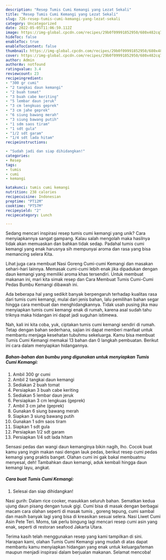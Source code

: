 ```yaml
---
description: "Resep Tumis Cumi Kemangi yang Lezat Sekali"
title: "Resep Tumis Cumi Kemangi yang Lezat Sekali"
slug: 726-resep-tumis-cumi-kemangi-yang-lezat-sekali
category: Uncategorized
date: 2022-05-05T11:06:59.112Z
image: https://img-global.cpcdn.com/recipes/29b0f09991852950/680x482cq70/tumis-cumi-kemangi-foto-resep-utama.jpg
hideToc: false
enableToc: true
enableTocContent: false
thumbnail: https://img-global.cpcdn.com/recipes/29b0f09991852950/680x482cq70/tumis-cumi-kemangi-foto-resep-utama.jpg
cover: https://img-global.cpcdn.com/recipes/29b0f09991852950/680x482cq70/tumis-cumi-kemangi-foto-resep-utama.jpg
author: Admin
authorAv: notfound
ratingvalue: 3.4
reviewcount: 23
recipeingredient:
- "300 gr cumi"
- "2 tangkai daun kemangi"
- "2 buah tomat"
- "3 buah cabe keriting"
- "5 lembar daun jeruk"
- "3 cm lengkuas geprek"
- "3 cm jahe geprek"
- "6 siung bawang merah"
- "3 siung bawang putih"
- "1 sdm saos tiram"
- "1 sdt gula"
- "1/2 sdt garam"
- "1/4 sdt lada hitam"
recipeinstructions:

- "Sudah jadi dan siap dihidangkan!"
categories:
- Resep
tags:
- tumis
- cumi
- kemangi

katakunci: tumis cumi kemangi 
nutrition: 238 calories
recipecuisine: Indonesian
preptime: "PT12M"
cooktime: "PT57M"
recipeyield: "2"
recipecategory: Lunch

---
```





Sedang mencari inspirasi resep tumis cumi kemangi yang unik? Cara menyiapkannya sangat gampang. Kalau salah mengolah maka hasilnya tidak akan memuaskan dan bahkan tidak sedap. Padahal tumis cumi kemangi yang enak harusnya sih mempunyai aroma dan rasa yang bisa memancing selera Kita.





Lihat juga cara membuat Nasi Goreng Cumi-cumi Kemangi dan masakan sehari-hari lainnya. Memasak cumi-cumi lebih enak jika dipadukan dengan daun kemangi yang memiliki aroma khas tersendiri. Untuk membuat makanan ini, mari kita simak resep dan Cara Membuat Tumis Cumi-Cumi Pedas Bumbu Kemangi dibawah ini.

Ada beberapa hal yang sedikit banyak berpengaruh terhadap kualitas rasa dari tumis cumi kemangi, mulai dari jenis bahan, lalu pemilihan bahan segar hingga cara membuat dan menghidangkannya. Tidak usah pusing jika mau menyiapkan tumis cumi kemangi enak di rumah, karena asal sudah tahu triknya maka hidangan ini dapat jadi suguhan istimewa.






Nah, kali ini kita coba, yuk, ciptakan tumis cumi kemangi sendiri di rumah. Tetap dengan bahan sederhana, sajian ini dapat memberi manfaat untuk membantu menjaga kesehatan tubuhmu sekeluarga. Kamu bisa membuat Tumis Cumi Kemangi memakai 13 bahan dan 0 langkah pembuatan. Berikut ini cara dalam menyiapkan hidangannya.

<!--inarticleads1-->

##### Bahan-bahan dan bumbu yang digunakan untuk menyiapkan Tumis Cumi Kemangi:

1. Ambil 300 gr cumi
1. Ambil 2 tangkai daun kemangi
1. Sediakan 2 buah tomat
1. Persiapkan 3 buah cabe keriting
1. Sediakan 5 lembar daun jeruk
1. Persiapkan 3 cm lengkuas (geprek)
1. Ambil 3 cm jahe (geprek)
1. Gunakan 6 siung bawang merah
1. Siapkan 3 siung bawang putih
1. Gunakan 1 sdm saos tiram
1. Siapkan 1 sdt gula
1. Persiapkan 1/2 sdt garam
1. Persiapkan 1/4 sdt lada hitam


Sensasi pedas dan wangi daun kemanginya bikin nagih, lho. Cocok buat kamu yang ingin makan nasi dengan lauk pedas, berikut resep cumi pedas kemangi yang praktis banget. Olahan cumi ini gak bakal membuatmu menyesal, deh! Tambahkan daun kemangi, aduk kembali hingga daun kemangi layu, angkat. 

<!--inarticleads2-->

##### Cara buat Tumis Cumi Kemangi:


1. Selesai dan siap dihidangkan!

Nasi gurih: Dalam rice cooker, masukkan seluruh bahan. Sematkan kedua ujung daun pisang dengan tusuk gigi. Cumi bisa di masak dengan berbagai macam cara olahan seperti di masak tumis , goreng tepung, cumi sambal dan masih banyak lagi yang bisa di kreasikan sesuai selera. Nasi Liwet Cumi Asin Pete Teri. Moms, tak perlu bingung lagi mencari resep cumi asin yang enak, seperti di restoran seafood Jakarta Utara. 

Terima kasih telah menggunakan resep yang kami tampilkan di sini. Harapan kami, olahan Tumis Cumi Kemangi yang mudah di atas dapat membantu kamu menyiapkan hidangan yang enak untuk keluarga/teman maupun menjadi inspirasi dalam berjualan makanan. Selamat mencoba!

